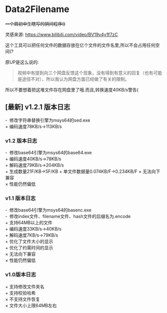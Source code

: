 # Data2Filename

~~一个屑初中生瞎写的阴间程序()~~

灵感来源: https://www.bilibili.com/video/BV19v4y1f7zC

这个工具可以把任何文件的数据存放在亿个文件的文件名里,所以不会占用任何空间(?

原UP是这么说的:  

> 视频中有提到向三个网盘反馈这个现象，没有得到有意义的回复（也有可能是途径不对），所以我认为网盘方面已经做了有关的限制。

所以不要想着把这堆文件存在网盘里了哦.而且,转换速度40KB/s警告(

## [最新] v1.2.1 版本日志

\-&ensp;修改字符串替换引擎为msys64的sed.exe  
\+ 编码速度78KB/s->113KB/s  

### v1.2 版本日志

\-&ensp;修改base64引擎为msys64的base64.exe  
\+ 编码速度40KB/s->78KB/s  
\+ 解码速度79KB/s->204KB/s  
\+ 生成数量21F/KB->5F/KB
\+ 单文件数据量0.074KB/F->0.234KB/F
× 无法向下兼容  
× 性能仍然偏低  

### v1.1 版本日志

\-&ensp;修改base64引擎为msys64的basenc.exe  
\-&ensp;修改index文件、filename文件、hash文件的后缀名为.encode  
\+ 支持64MB以上的文件  
\+ 编码速度33KB/s->40KB/s  
\+ 解码速度7KB/s->79KB/s  
\+ 优化了文件大小的显示  
\+ 优化了约需时间的显示  
× 无法向下兼容  
× 性能仍然偏低  

### v1.0版本日志

\+ 支持修改文件夹名  
\+ 支持校验哈希  
× 不支持文件恢复  
× 文件大小上限64MB左右  
